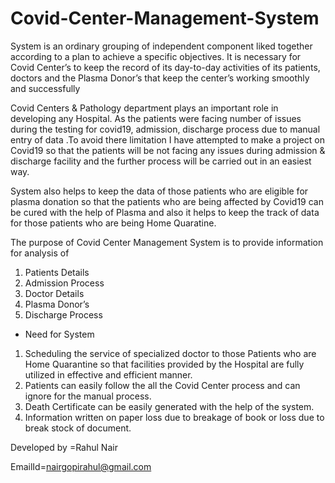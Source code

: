 # Covid-Center-Management-System 
System is an ordinary grouping of independent component liked together according to a plan to achieve a specific objectives.  It is necessary for Covid Center’s to keep the record of its day-to-day activities of its patients, doctors and the Plasma Donor’s that keep the center’s working smoothly and successfully 

 Covid Centers & Pathology department plays an important role in developing any Hospital. As the patients were facing number of issues during the testing for covid19, admission, discharge process due to manual entry of data .To avoid there limitation I have attempted to make a project on Covid19 so that the patients will be not facing any issues during admission & discharge facility and the further process will be carried out in an easiest way.
 
System also helps to keep the data of those patients who are eligible for plasma donation so that the patients who are being affected by Covid19 can be cured with the help of Plasma and also it helps to keep the track of data for those patients who are being Home Quaratine.
 

The purpose of Covid Center Management System is to provide information for analysis of
 1. Patients Details
 2. Admission Process
 3. Doctor Details
 4. Plasma Donor’s
 5. Discharge Process
 
* Need for System


1.	Scheduling the service of specialized doctor to those Patients who are Home Quarantine so that facilities provided by the Hospital are fully utilized in effective and efficient manner.
2.	Patients can easily follow the all the Covid Center process and can ignore for the manual process.
3.	Death Certificate can be easily generated with the help of the system.
4.	Information written on paper loss due to breakage of book or loss due to break stock of document.

Developed by =Rahul Nair


EmailId=nairgopirahul@gmail.com


